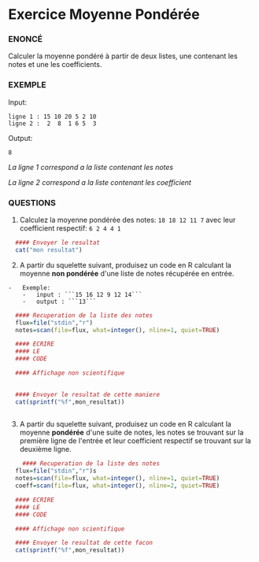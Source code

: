 # 	Exercice Moyenne Pondérée

### ENONCÉ


Calculer la moyenne pondéré à partir de deux listes, une contenant les notes et une les coefficients.
  
  
  
### EXEMPLE

Input:
```
ligne 1 : 15 10 20 5 2 10
ligne 2 :  2  8  1 6 5  3
```

Output:
```
8
```

*La ligne 1 correspond a la liste contenant les notes*

*La ligne 2 correspond a la liste contenant les coefficient*

### QUESTIONS


1.	 Calculez la moyenne pondérée des notes: ```18 18 12 11 7``` avec leur coefficient respectif: ```6 2 4 4 1```


  ```R
	#### Envoyer le resultat
	cat("mon resultat") 
 ```
 
2.	 A partir du squelette suivant, produisez un code en R calculant la moyenne **non pondérée** d'une liste de notes récupérée en entrée.




	-	Exemple:
		-	input : ```15 16 12 9 12 14```
   		-	output : ```13``` 




  ```R
    #### Recuperation de la liste des notes
    flux=file("stdin","r")
    notes=scan(file=flux, what=integer(), nline=1, quiet=TRUE)

    #### ECRIRE 
    #### LE 
    #### CODE

    #### Affichage non scientifique 

    
    #### Envoyer le resultat de cette maniere
    cat(sprintf("%f",mon_resultat))
   
   ```
   
   
3.	 A partir du squelette suivant, produisez un code en R calculant la moyenne **pondérée** d'une suite de notes, les notes se trouvant sur la première ligne de l'entrée et leur coefficient respectif se trouvant sur la deuxième ligne.

  ```R
      #### Recuperation de la liste des notes
    flux=file("stdin","r")s
    notes=scan(file=flux, what=integer(), nline=1, quiet=TRUE)
    coeff=scan(file=flux, what=integer(), nline=2, quiet=TRUE)

    #### ECRIRE 
    #### LE 
    #### CODE

    #### Affichage non scientifique 

    #### Envoyer le resultat de cette facon
    cat(sprintf("%f",mon_resultat))
   
   ```
